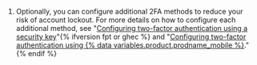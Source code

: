 1. Optionally, you can configure additional 2FA methods to reduce your risk of account lockout. For more details on how to configure each additional method, see "[Configuring two-factor authentication using a security key](/authentication/securing-your-account-with-two-factor-authentication-2fa/configuring-two-factor-authentication#configuring-two-factor-authentication-using-a-security-key)"{% ifversion fpt or ghec %} and "[Configuring two-factor authentication using {% data variables.product.prodname_mobile %}](/authentication/securing-your-account-with-two-factor-authentication-2fa/configuring-two-factor-authentication#configuring-two-factor-authentication-using-github-mobile)."{% endif %} 
